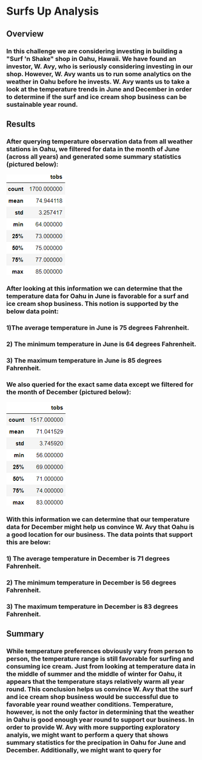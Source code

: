 # Surfs Up Analysis

## Overview

### In this challenge we are considering investing in building a "Surf 'n Shake" shop in Oahu, Hawaii. We have found an investor, W. Avy, who is seriously considering investing in our shop. However, W. Avy wants us to run some analytics on the weather in Oahu before he invests. W. Avy wants us to take a look at the temperature trends in June and December in order to determine if the surf and ice cream shop business can be sustainable year round. 

## Results

### After querying temperature observation data from all weather stations in Oahu, we filtered for data in the month of June (across all years) and generated some summary statistics (pictured below):

![](https://github.com/christianhargett/surfs_up/blob/master/June%20temps.png)

### After looking at this information we can determine that the temperature data for Oahu in June is favorable for a surf and ice cream shop business. This notion is supported by the below data point:

### 1)The average temperature in June is 75 degrees Fahrenheit.
### 2) The minimum temperature in June is 64 degrees Fahrenheit.
### 3) The maximum temperature in June is 85 degrees Fahrenheit. 
 
### We also queried for the exact same data except we filtered for the month of December (pictured below):

![](https://github.com/christianhargett/surfs_up/blob/master/December%20temps.png)

### With this information we can determine that our temperature data for December might help us convince W. Avy that Oahu is a good location for our business. The data points that support this are below:

### 1) The average temperature in December is 71 degrees Fahrenheit.
### 2) The minimum temperature in December is 56 degrees Fahrenheit.
### 3) The maximum temperature in December is 83 degrees Fahrenheit.

## Summary

### While temperature preferences obviously vary from person to person, the temperature range is still favorable for surfing and consuming ice cream. Just from looking at temperature data in the middle of summer and the middle of winter for Oahu, it appears that the temperature stays relatively warm all year round. This conclusion helps us convince W. Avy that the surf and ice cream shop business would be successful due to favorable year round weather conditions. Temperature, however, is not the only factor in determining that the weather in Oahu is good enough year round to support our business. In order to provide W. Avy with more supporting exploratory analyis, we might want to perform a query that shows summary statistics for the precipation in Oahu for June and December. Additionally, we might want to query for 
